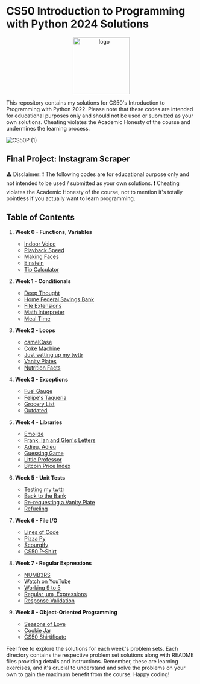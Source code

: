 # CS50 Introduction to Programming with Python 2024 Solutions
<p align="center">
<img src="https://i.imgur.com/Jj740Yd.png" alt="logo" height="150"/>
</p>

This repository contains my solutions for CS50's Introduction to Programming with Python 2022. Please note that these codes are intended for educational purposes only and should not be used or submitted as your own solutions. Cheating violates the Academic Honesty of the course and undermines the learning process.

![CS50P (1)](https://github.com/code50/130122304/assets/130122304/65072aa9-2e8f-496b-a016-ae189c4e8539)

## Final Project: Instagram Scraper

⚠️ Disclaimer:
❗ The following codes are for educational purpose only and not intended to be used / submitted as your own solutions.
❗ Cheating violates the Academic Honesty of the course, not to mention it's totally pointless if you actually want to learn programming.

## Table of Contents

1. **Week 0 - Functions, Variables**
   - [Indoor Voice](https://github.com/mejbass/CS50-Introduction-to-Programming-Using-Python/tree/main/Week%200/indoor)
   - [Playback Speed](https://github.com/mejbass/CS50-Introduction-to-Programming-Using-Python/tree/main/Week%200/playback)
   - [Making Faces](https://github.com/mejbass/CS50-Introduction-to-Programming-Using-Python/tree/main/Week%200/faces)
   - [Einstein](https://github.com/mejbass/CS50-Introduction-to-Programming-Using-Python/tree/main/Week%200/einstein)
   - [Tip Calculator](https://github.com/mejbass/CS50-Introduction-to-Programming-Using-Python/tree/main/Week%200/tip)

2. **Week 1 - Conditionals**
   - [Deep Thought](/Week1/Deep_Thought)
   - [Home Federal Savings Bank](/Week1/Home_Federal_Savings_Bank)
   - [File Extensions](/Week1/File_Extensions)
   - [Math Interpreter](/Week1/Math_Interpreter)
   - [Meal Time](/Week1/Meal_Time)

3. **Week 2 - Loops**
   - [camelCase](/Week2/camelCase)
   - [Coke Machine](/Week2/Coke_Machine)
   - [Just setting up my twttr](/Week2/Just_setting_up_my_twttr)
   - [Vanity Plates](/Week2/Vanity_Plates)
   - [Nutrition Facts](/Week2/Nutrition_Facts)

4. **Week 3 - Exceptions**
   - [Fuel Gauge](/Week3/Fuel_Gauge)
   - [Felipe's Taqueria](/Week3/Felipes_Taqueria)
   - [Grocery List](/Week3/Grocery_List)
   - [Outdated](/Week3/Outdated)

5. **Week 4 - Libraries**
   - [Emojize](/Week4/Emojize)
   - [Frank, Ian and Glen's Letters](/Week4/Frank_Ian_and_Glens_Letters)
   - [Adieu, Adieu](/Week4/Adieu_Adieu)
   - [Guessing Game](/Week4/Guessing_Game)
   - [Little Professor](/Week4/Little_Professor)
   - [Bitcoin Price Index](/Week4/Bitcoin_Price_Index)

6. **Week 5 - Unit Tests**
   - [Testing my twttr](/Week5/Testing_my_twttr)
   - [Back to the Bank](/Week5/Back_to_the_Bank)
   - [Re-requesting a Vanity Plate](/Week5/Re-requesting_a_Vanity_Plate)
   - [Refueling](/Week5/Refueling)

7. **Week 6 - File I/O**
   - [Lines of Code](/Week6/Lines_of_Code)
   - [Pizza Py](/Week6/Pizza_Py)
   - [Scourgify](/Week6/Scourgify)
   - [CS50 P-Shirt](/Week6/CS50_P-Shirt)

8. **Week 7 - Regular Expressions**
   - [NUMB3RS](/Week7/NUMB3RS)
   - [Watch on YouTube](/Week7/Watch_on_YouTube)
   - [Working 9 to 5](/Week7/Working_9_to_5)
   - [Regular, um, Expressions](/Week7/Regular_um_Expressions)
   - [Response Validation](/Week7/Response_Validation)

9. **Week 8 - Object-Oriented Programming**
   - [Seasons of Love](/Week8/Seasons_of_Love)
   - [Cookie Jar](/Week8/Cookie_Jar)
   - [CS50 Shirtificate](/Week8/CS50_Shirtificate)

Feel free to explore the solutions for each week's problem sets. Each directory contains the respective problem set solutions along with README files providing details and instructions. Remember, these are learning exercises, and it's crucial to understand and solve the problems on your own to gain the maximum benefit from the course. Happy coding!
